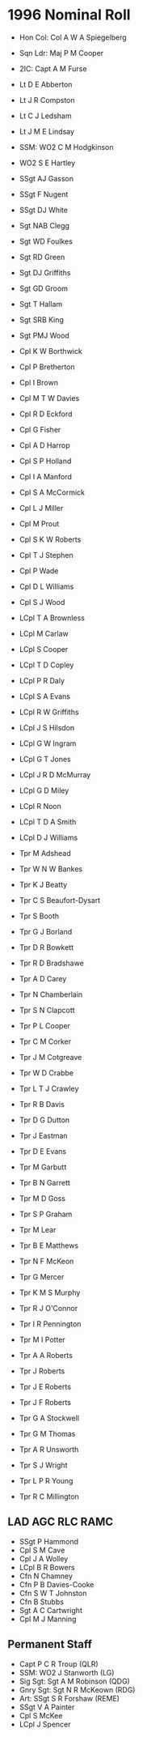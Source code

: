 # 1996 Nominal Roll

* Hon Col: Col A W A Spiegelberg
* Sqn Ldr: Maj P M Cooper
* 2IC: Capt A M Furse
* Lt D E Abberton
* Lt J R Compston
* Lt C J Ledsham
* Lt J M E Lindsay
* SSM: WO2 C M Hodgkinson

* WO2 S E Hartley
* SSgt AJ Gasson
* SSgt F Nugent
* SSgt DJ White
* Sgt NAB Clegg
* Sgt WD Foulkes
* Sgt RD Green
* Sgt DJ Griffiths
* Sgt GD Groom
* Sgt T Hallam
* Sgt SRB King
* Sgt PMJ Wood
* Cpl K W Borthwick
* Cpl P Bretherton
* Cpl I Brown
* Cpl M T W Davies
* Cpl R D Eckford
* Cpl G Fisher
* Cpl A D Harrop
* Cpl S P Holland
* Cpl I A Manford
* Cpl S A McCormick
* Cpl L J Miller
* Cpl M Prout
* Cpl S K W Roberts
* Cpl T J Stephen
* Cpl P Wade
* Cpl D L Williams
* Cpl S J Wood
* LCpl T A Brownless
* LCpl M Carlaw
* LCpl S Cooper
* LCpl T D Copley
* LCpl P R Daly
* LCpl S A Evans
* LCpl R W Griffiths
* LCpl J S Hilsdon
* LCpl G W Ingram
* LCpl G T Jones
* LCpl J R D McMurray
* LCpl G D Miley
* LCpl R Noon
* LCpl T D A Smith
* LCpl D J Williams
* Tpr M Adshead
* Tpr W N W Bankes
* Tpr K J Beatty
* Tpr C S Beaufort-Dysart
* Tpr S Booth
* Tpr G J Borland
* Tpr D R Bowkett
* Tpr R D Bradshawe
* Tpr A D Carey
* Tpr N Chamberlain
* Tpr S N Clapcott
* Tpr P L Cooper
* Tpr C M Corker
* Tpr J M Cotgreave
* Tpr W D Crabbe
* Tpr L T J Crawley
* Tpr R B Davis
* Tpr D G Dutton
* Tpr J Eastman
* Tpr D E Evans
* Tpr M Garbutt
* Tpr B N Garrett
* Tpr M D Goss
* Tpr S P Graham 
* Tpr M Lear
* Tpr B E Matthews
* Tpr N F McKeon
* Tpr G Mercer
* Tpr K M S Murphy
* Tpr R J O'Connor
* Tpr I R Pennington
* Tpr M I Potter
* Tpr A A Roberts
* Tpr J Roberts
* Tpr J E Roberts
* Tpr J F Roberts
* Tpr G A Stockwell
* Tpr G M Thomas
* Tpr A R Unsworth
* Tpr S J Wright
* Tpr L P R Young
* Tpr R C Millington

## LAD AGC RLC RAMC

* SSgt P Hammond
* Cpl S M Cave
* Cpl J A Wolley
* LCpl B R Bowers
* Cfn N Chamney
* Cfn P B Davies-Cooke
* Cfn S W T Johnston
* Cfn B Stubbs
* Sgt A C Cartwright
* Cpl M J Manning

## Permanent Staff

* Capt P C R Troup (QLR)
* SSM: WO2 J Stanworth (LG)
* Sig Sgt: Sgt A M Robinson (QDG)
* Gnry Sgt: Sgt N R McKeown (RDG)
* Art: SSgt S R Forshaw (REME)
* SSgt V A Painter
* Cpl S McKee
* LCpl J Spencer
